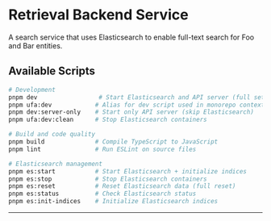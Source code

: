 # Retrieval Backend Service

A search service that uses Elasticsearch to enable full-text search for Foo and Bar entities.

## Available Scripts

```bash
# Development
pnpm dev                 # Start Elasticsearch and API server (full setup)
pnpm ufa:dev            # Alias for dev script used in monorepo context
pnpm dev:server-only    # Start only API server (skip Elasticsearch)
pnpm ufa:dev:clean      # Stop Elasticsearch containers

# Build and code quality
pnpm build              # Compile TypeScript to JavaScript
pnpm lint               # Run ESLint on source files

# Elasticsearch management
pnpm es:start           # Start Elasticsearch + initialize indices
pnpm es:stop            # Stop Elasticsearch containers
pnpm es:reset           # Reset Elasticsearch data (full reset)
pnpm es:status          # Check Elasticsearch status
pnpm es:init-indices    # Initialize Elasticsearch indices
```

---
